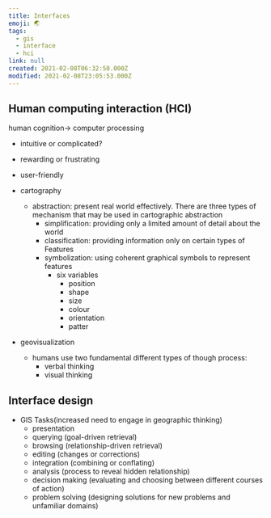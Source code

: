 ```yaml
---
title: Interfaces
emoji: 🌏
tags:
  - gis
  - interface
  - hci
link: null
created: 2021-02-08T06:32:50.000Z
modified: 2021-02-08T23:05:53.000Z
---
```


## Human computing interaction (HCI)

human cognition-> computer processing

- intuitive or complicated?
- rewarding or frustrating
- user-friendly

- cartography
  - abstraction: present real world effectively. There are three types of mechanism that may be used in cartographic abstraction
    - simplification: providing only a limited amount of detail about the world
    - classification: providing information only on certain types of Features
    - symbolization: using coherent graphical symbols to represent features
      - six variables
        - position
        - shape
        - size
        - colour
        - orientation
        - patter
- geovisualization
  - humans use two fundamental different types of though process:
    - verbal thinking
    - visual thinking

## Interface design

- GIS Tasks(increased need to engage in geographic thinking)
  - presentation
  - querying (goal-driven retrieval)
  - browsing (relationship-driven retrieval)
  - editing (changes or corrections)
  - integration (combining or conflating)
  - analysis (process to reveal hidden relationship)
  - decision making (evaluating and choosing between different courses of action)
  - problem solving (designing solutions for new problems and unfamiliar domains)
